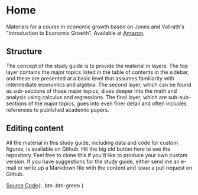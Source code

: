 # Home
Materials for a course in economic growth based on Jones and Vollrath's "Introduction to Economic Growth". Available at [Amazon](https://amzn.to/2Ytb3pB).

## Structure
The concept of the study guide is to provide the material in layers. The top layer contains the major topics listed in the table of contents in the sidebar, and these are presented at a basic level that assumes familiarity with intermediate economics and algebra. The second layer, which can be found as sub-sections of those major topics, dives deeper into the math and analysis using calculus and regressions. The final layer, which are sub-sub-sections of the major topics, goes into even finer detail and often includes references to published academic papers.

## Editing content
All the material in this study guide, including data and code for custom figures, is available on Github. Hit the big old button here to see the repository. Feel free to clone this if you'd like to produce your own custom version. If you have suggestions for the study guide, either send me an e-mail or write up a Markdown file with the content and issue a pull request on Github. 

[Source Code](https://github.com/dvollrath/StudyGuide){: .btn .btn-green }
